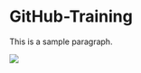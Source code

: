 # GitHub-Training

This is a sample paragraph.

![](https://user-images.githubusercontent.com/6716089/158308765-19ef78d7-aff4-4efd-bd33-cbaf36681c4f.png)
